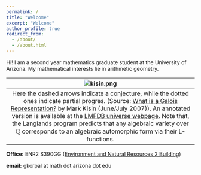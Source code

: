 ```yaml
---
permalink: /
title: "Welcome"
excerpt: "Welcome"
author_profile: true
redirect_from: 
  - /about/
  - /about.html
---
```


Hi! I am a second year mathematics graduate student at the University of Arizona. My mathematical interests lie in arithmetic geometry. 

| ![kisin.png](https://gkorpal.github.io/images/kisin.png) | 
|:--:| 
| Here the dashed arrows indicate a conjecture, while the dotted ones indicate partial progres. (Source: [What is a Galois Representation?](https://www.ams.org/notices/200706/tx070600718p.pdf) by Mark Kisin (June/July 2007)). An annotated version is available at the [LMFDB universe webpage](https://www.lmfdb.org/universe). Note that, the Langlands program predicts that any algebraic variety over $\mathbb{Q}$ corresponds to an algebraic automorphic form via their L-functions.|

**Office:** ENR2 S390GG ([Environment and Natural Resources 2 Building](https://enr2tour.arizona.edu/))

<!--- **Office Hours:**  On Sundays from 2:00 pm to 3:00 pm, on Tuesdays and Thursdays from 4:00 pm to 5:00 pm --->

**email:** gkorpal at math dot arizona dot edu
